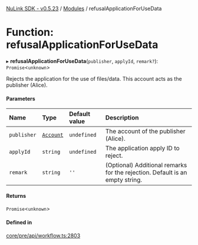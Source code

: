 [NuLink SDK - v0.5.23](../README.md) / [Modules](../modules.md) / refusalApplicationForUseData

# Function: refusalApplicationForUseData

▸ **refusalApplicationForUseData**(`publisher`, `applyId`, `remark?`): `Promise`<`unknown`\>

Rejects the application for the use of files/data. This account acts as the publisher (Alice).

#### Parameters

| Name | Type | Default value | Description |
| :------ | :------ | :------ | :------ |
| `publisher` | [`Account`](../classes/Account.md) | `undefined` | The account of the publisher (Alice). |
| `applyId` | `string` | `undefined` | The application apply ID to reject. |
| `remark` | `string` | `''` | (Optional) Additional remarks for the rejection. Default is an empty string. |

#### Returns

`Promise`<`unknown`\>

#### Defined in

[core/pre/api/workflow.ts:2803](https://github.com/NuLink-network/nulink-sdk/blob/1365126/src/core/pre/api/workflow.ts#L2803)
